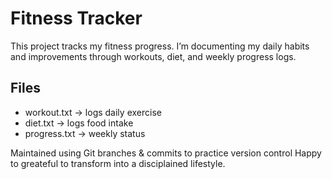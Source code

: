 # Fitness Tracker

This project tracks my fitness progress. I’m documenting my daily habits and improvements through workouts, diet, and weekly progress logs.

## Files
- workout.txt → logs daily exercise
- diet.txt → logs food intake
- progress.txt → weekly status

Maintained using Git branches & commits to practice version control
Happy to greateful to transform into a disciplained lifestyle.